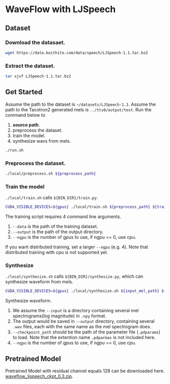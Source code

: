 # WaveFlow with LJSpeech
## Dataset
### Download the datasaet.
```bash
wget https://data.keithito.com/data/speech/LJSpeech-1.1.tar.bz2
```
### Extract the dataset.
```bash
tar xjvf LJSpeech-1.1.tar.bz2
```
## Get Started
Assume the path to the dataset is `~/datasets/LJSpeech-1.1`.
Assume the path to the Tacotron2 generated mels is `../tts0/output/test`.
Run the command below to
1. **source path**.
2. preprocess the dataset.
3. train the model.
4. synthesize wavs from mels.
```bash
./run.sh
```
### Preprocess the dataset.
```bash
./local/preprocess.sh ${preprocess_path}
```
### Train the model
`./local/train.sh` calls `${BIN_DIR}/train.py`.
```bash
CUDA_VISIBLE_DEVICES=${gpus} ./local/train.sh ${preprocess_path} ${train_output_path}
```
The training script requires 4 command line arguments.
1. `--data` is the path of the training dataset.
2. `--output` is the path of the output directory.
3. `--ngpu` is the number of gpus to use, if ngpu == 0, use cpu.

If you want distributed training, set a larger `--ngpu` (e.g. 4). Note that distributed training with cpu is not supported yet.

### Synthesize
`./local/synthesize.sh` calls `${BIN_DIR}/synthesize.py`, which can synthesize waveform from mels.
```bash
CUDA_VISIBLE_DEVICES=${gpus} ./local/synthesize.sh ${input_mel_path} ${train_output_path} ${ckpt_name}
```

Synthesize waveform.
1. We assume the `--input` is a directory containing several mel spectrograms(log magnitude) in `.npy` format.
2. The output would be saved in `--output` directory, containing several `.wav` files, each with the same name as the mel spectrogram does.
3. `--checkpoint_path` should be the path of the parameter file (`.pdparams`) to load. Note that the extention name `.pdparmas` is not included here.
6. `--ngpu` is the number of gpus to use, if ngpu == 0, use cpu.

## Pretrained Model
Pretrained Model with residual channel equals 128 can be downloaded here. [waveflow_ljspeech_ckpt_0.3.zip](https://paddlespeech.bj.bcebos.com/Parakeet/waveflow_ljspeech_ckpt_0.3.zip).
